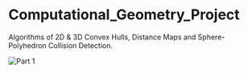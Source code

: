 # Computational_Geometry_Project

Algorithms of 2D & 3D Convex Hulls, Distance Maps and Sphere-Polyhedron Collision Detection.

![Part 1](https://raw.githubusercontent.com/mariosbikos/Computational_Geometry_Project/master/project%20pics/2d%20final.png "2D Distance Map & Convex Hull")


